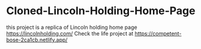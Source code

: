 # Cloned-Lincoln-Holding-Home-Page

this project is a replica of Lincoln holding home page https://lincolnholding.com/
Check the life project at https://competent-bose-2ca1cb.netlify.app/
